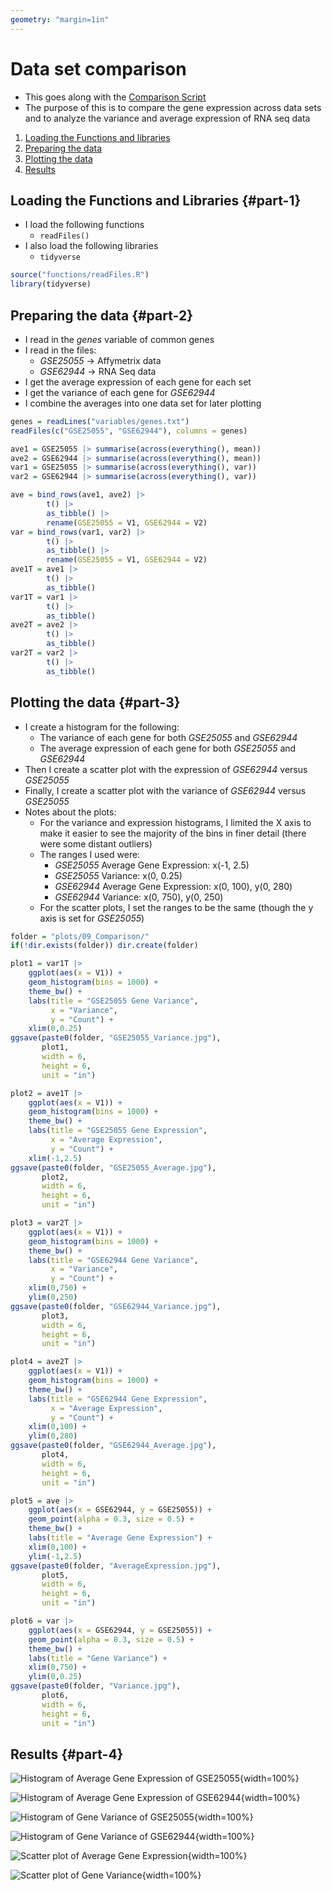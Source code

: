 ```yaml
---
geometry: "margin=1in"
---
```


# Data set comparison

- This goes along with the [Comparison Script](../scripts/09_Comparison.R)
- The purpose of this is to compare the gene expression across data sets and to analyze the variance and average expression of RNA seq data
1. [Loading the Functions and libraries](#part-1)
2. [Preparing the data](#part-2)
3. [Plotting the data](#part-3)
4. [Results](#part-4)

## Loading the Functions and Libraries {#part-1}
<!--{-->

- I load the following functions
    - `readFiles()`
- I also load the following libraries
    - `tidyverse`

```R
source("functions/readFiles.R")
library(tidyverse)
```

<!--}-->

## Preparing the data {#part-2}
<!--{-->

- I read in the <i>genes</i> variable of common genes
- I read in the files:
    - <i>GSE25055</i> -> Affymetrix data
    - <i>GSE62944</i> -> RNA Seq data
- I get the average expression of each gene for each set
- I get the variance of each gene for <i>GSE62944</i>
- I combine the averages into one data set for later plotting

```R
genes = readLines("variables/genes.txt")
readFiles(c("GSE25055", "GSE62944"), columns = genes)

ave1 = GSE25055 |> summarise(across(everything(), mean))
ave2 = GSE62944 |> summarise(across(everything(), mean))
var1 = GSE25055 |> summarise(across(everything(), var))
var2 = GSE62944 |> summarise(across(everything(), var))

ave = bind_rows(ave1, ave2) |>
        t() |>
        as_tibble() |>
        rename(GSE25055 = V1, GSE62944 = V2)
var = bind_rows(var1, var2) |>
        t() |>
        as_tibble() |>
        rename(GSE25055 = V1, GSE62944 = V2)
ave1T = ave1 |>
        t() |>
        as_tibble()
var1T = var1 |>
        t() |>
        as_tibble()
ave2T = ave2 |>
        t() |>
        as_tibble()
var2T = var2 |>
        t() |>
        as_tibble()
```

<!--}-->

## Plotting the data {#part-3}
<!--{-->

- I create a histogram for the following:
    - The variance of each gene for both <i>GSE25055</i> and <i>GSE62944</i>
    - The average expression of each gene for both <i>GSE25055</i> and <i>GSE62944</i>
- Then I create a scatter plot with the expression of <i>GSE62944</i> versus <i>GSE25055</i>
- Finally, I create a scatter plot with the variance of <i>GSE62944</i> versus <i>GSE25055</i>
- Notes about the plots:
    - For the variance and expression histograms, I limited the X axis to make it easier to see the majority of the bins in finer detail (there were some distant outliers)
    - The ranges I used were:
        - <i>GSE25055</i> Average Gene Expression: x(-1, 2.5)
        - <i>GSE25055</i> Variance: x(0, 0.25)
        - <i>GSE62944</i> Average Gene Expression: x(0, 100), y(0, 280)
        - <i>GSE62944</i> Variance: x(0, 750), y(0, 250)
    - For the scatter plots, I set the ranges to be the same (though the y axis is set for <i>GSE25055</i>)

```R
folder = "plots/09_Comparison/"
if(!dir.exists(folder)) dir.create(folder)

plot1 = var1T |>
    ggplot(aes(x = V1)) +
    geom_histogram(bins = 1000) +
    theme_bw() + 
    labs(title = "GSE25055 Gene Variance",
         x = "Variance",
         y = "Count") +
    xlim(0,0.25)
ggsave(paste0(folder, "GSE25055_Variance.jpg"),
       plot1,
       width = 6,
       height = 6,
       unit = "in")

plot2 = ave1T |>
    ggplot(aes(x = V1)) +
    geom_histogram(bins = 1000) +
    theme_bw() + 
    labs(title = "GSE25055 Gene Expression",
         x = "Average Expression",
         y = "Count") +
    xlim(-1,2.5)
ggsave(paste0(folder, "GSE25055_Average.jpg"),
       plot2,
       width = 6,
       height = 6,
       unit = "in")

plot3 = var2T |>
    ggplot(aes(x = V1)) +
    geom_histogram(bins = 1000) +
    theme_bw() + 
    labs(title = "GSE62944 Gene Variance",
         x = "Variance",
         y = "Count") +
    xlim(0,750) +
    ylim(0,250)
ggsave(paste0(folder, "GSE62944_Variance.jpg"),
       plot3,
       width = 6,
       height = 6,
       unit = "in")

plot4 = ave2T |>
    ggplot(aes(x = V1)) +
    geom_histogram(bins = 1000) +
    theme_bw() + 
    labs(title = "GSE62944 Gene Expression",
         x = "Average Expression",
         y = "Count") +
    xlim(0,100) +
    ylim(0,280)
ggsave(paste0(folder, "GSE62944_Average.jpg"),
       plot4,
       width = 6,
       height = 6,
       unit = "in")

plot5 = ave |>
    ggplot(aes(x = GSE62944, y = GSE25055)) +
    geom_point(alpha = 0.3, size = 0.5) +
    theme_bw() + 
    labs(title = "Average Gene Expression") +
    xlim(0,100) +
    ylim(-1,2.5)
ggsave(paste0(folder, "AverageExpression.jpg"),
       plot5,
       width = 6,
       height = 6,
       unit = "in")

plot6 = var |>
    ggplot(aes(x = GSE62944, y = GSE25055)) +
    geom_point(alpha = 0.3, size = 0.5) +
    theme_bw() + 
    labs(title = "Gene Variance") +
    xlim(0,750) +
    ylim(0,0.25)
ggsave(paste0(folder, "Variance.jpg"),
       plot6,
       width = 6,
       height = 6,
       unit = "in")
```

<!--}-->

## Results {#part-4}
<!--{-->

![Histogram of Average Gene Expression of GSE25055](../plots/09_Comparison/GSE25055_Average.jpg){width=100%}

![Histogram of Average Gene Expression of GSE62944](../plots/09_Comparison/GSE62944_Average.jpg){width=100%}

![Histogram of Gene Variance of GSE25055](../plots/09_Comparison/GSE25055_Variance.jpg){width=100%}

![Histogram of Gene Variance of GSE62944](../plots/09_Comparison/GSE62944_Variance.jpg){width=100%}

![Scatter plot of Average Gene Expression](../plots/09_Comparison/AverageExpression.jpg){width=100%}

![Scatter plot of Gene Variance](../plots/09_Comparison/Variance.jpg){width=100%}

<!--}-->

